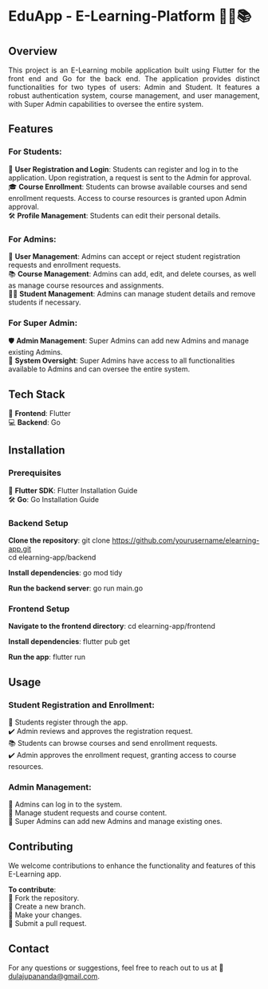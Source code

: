 # EduApp - E-Learning-Platform 🧑‍🏫📚

## Overview
<div style="text-align: justify">
This project is an E-Learning mobile application built using Flutter for the front end and Go for the back end. The application provides distinct functionalities for two types of users: Admin and Student. It features a robust authentication system, course management, and user management, with Super Admin capabilities to oversee the entire system.</div>

## Features

### For Students:
📝 **User Registration and Login**: Students can register and log in to the application. Upon registration, a request is sent to the Admin for approval.<br/>
🎓 **Course Enrollment**: Students can browse available courses and send enrollment requests. Access to course resources is granted upon Admin approval.<br/>
🛠️ **Profile Management**: Students can edit their personal details.

### For Admins:
👥 **User Management**: Admins can accept or reject student registration requests and enrollment requests.<br/>
📚 **Course Management**: Admins can add, edit, and delete courses, as well as manage course resources and assignments.<br/>
🧑‍🎓 **Student Management**: Admins can manage student details and remove students if necessary.<br/>

### For Super Admin:
🛡️ **Admin Management**: Super Admins can add new Admins and manage existing Admins.<br/>
👑 **System Oversight**: Super Admins have access to all functionalities available to Admins and can oversee the entire system.

## Tech Stack
📱 **Frontend**: Flutter<br/>
💻 **Backend**: Go

## Installation
### Prerequisites
🚀 **Flutter SDK**: Flutter Installation Guide<br/>
🛠️ **Go**: Go Installation Guide

### Backend Setup
**Clone the repository**:
git clone https://github.com/yourusername/elearning-app.git<br/>
cd elearning-app/backend

**Install dependencies**:
go mod tidy

**Run the backend server**:
go run main.go

### Frontend Setup
**Navigate to the frontend directory**:
cd elearning-app/frontend

**Install dependencies**:
flutter pub get

**Run the app**:
flutter run

## Usage

### Student Registration and Enrollment:
📝 Students register through the app.<br/>
✔️ Admin reviews and approves the registration request.<br/>
📚 Students can browse courses and send enrollment requests.<br/>
✔️ Admin approves the enrollment request, granting access to course resources.<br/>

### Admin Management:
🔑 Admins can log in to the system.<br/>
👥 Manage student requests and course content.<br/>
👑 Super Admins can add new Admins and manage existing ones.

## Contributing
We welcome contributions to enhance the functionality and features of this E-Learning app. 

**To contribute**:<br/>
🍴 Fork the repository.<br/>
🌿 Create a new branch.<br/>
🔧 Make your changes.<br/>
📨 Submit a pull request.


## Contact
For any questions or suggestions, feel free to reach out to us at 📧 dulajupananda@gmail.com.
